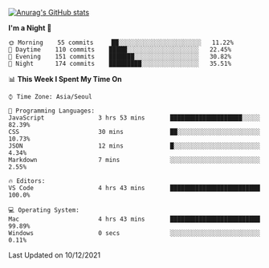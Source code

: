 
<!--
**BHyeonKim/BHyeonKim** is a ✨ _special_ ✨ repository because its `README.md` (this file) appears on your GitHub profile.

Here are some ideas to get you started:

- 🔭 I’m currently working on ...
- 🌱 I’m currently learning ...
- 👯 I’m looking to collaborate on ...
- 🤔 I’m looking for help with ...
- 💬 Ask me about ...
- 📫 How to reach me: ...
- 😄 Pronouns: ...
- ⚡ Fun fact: ...
-->
[![Anurag's GitHub stats](https://github-readme-stats.vercel.app/api?username=BHyeonKim&show_icons=true&theme=dark)
](https://github.com/anuraghazra/github-readme-stats)
<!--START_SECTION:waka-->
**I'm a Night 🦉** 

```text
🌞 Morning    55 commits     ██░░░░░░░░░░░░░░░░░░░░░░░   11.22% 
🌆 Daytime    110 commits    █████░░░░░░░░░░░░░░░░░░░░   22.45% 
🌃 Evening    151 commits    ███████░░░░░░░░░░░░░░░░░░   30.82% 
🌙 Night      174 commits    █████████░░░░░░░░░░░░░░░░   35.51%

```


📊 **This Week I Spent My Time On** 

```text
⌚︎ Time Zone: Asia/Seoul

💬 Programming Languages: 
JavaScript               3 hrs 53 mins       ████████████████████░░░░░   82.39% 
CSS                      30 mins             ██░░░░░░░░░░░░░░░░░░░░░░░   10.73% 
JSON                     12 mins             █░░░░░░░░░░░░░░░░░░░░░░░░   4.34% 
Markdown                 7 mins              ░░░░░░░░░░░░░░░░░░░░░░░░░   2.55%

🔥 Editors: 
VS Code                  4 hrs 43 mins       █████████████████████████   100.0%

💻 Operating System: 
Mac                      4 hrs 43 mins       █████████████████████████   99.89% 
Windows                  0 secs              ░░░░░░░░░░░░░░░░░░░░░░░░░   0.11%

```


 Last Updated on 10/12/2021
<!--END_SECTION:waka-->

